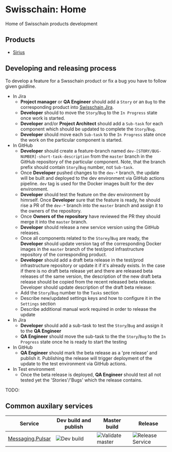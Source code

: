 # Swisschain: Home

Home of Swisschain products development

## Products

* [Sirius](https://github.com/swisschain/Sirius)

## Developing and releasing process

To develop a feature for a Swsschain product or fix a bug you have to follow given guidline.

* In Jira
  * **Project manager** or **QA Engineer** should add a `Story` or an `Bug` to the corresponding product into [Swisschain Jira](https://swisschain.atlassian.net/).
  * **Developer** should to move the `Story`/`Bug` to the `In Progress` state once work is started.
  * **Developer** and/or **Project Architect** should add a `Sub-task` for each component which should be updated to complete the `Story`/`Bug`.
  * **Developer** should move each `Sub-task` to the `In Progress` state once the work on the particular component is started.
* In GitHub
  * **Developer** should create a feature-branch named `dev-[STORY/BUG-NUMBER]-short-task-description` from the `master` branch in the GitHub repository of the particular component. Note, that the branch prefix should contain `Story`/`Bug` number, not `Sub-task`.
  * Once **Developer** pushed changes to the `dev-*` branch, the update will be built and deployed to the dev environment via GitHub actions pipeline. `dev` tag is used for the Docker images built for the dev environment.
  * **Developer** should test the feature on the dev environment by himrself. Once **Developer** sure that the feature is ready, he should rise a PR of the `dev-*` branch into the `master` branch and assign it to the owners of the repository.
  * Once **Owners of the repository** have reviewed the PR they should merge it into the `master` branch.
  * **Developer** should release a new service version using the GitHub releases.
  * Once all components related to the `Storey`/`Bug` are ready, the **Developer** should update version tag of the corresponding Docker images in the `master` branch of the test/prod infrastructure repository of the corresponding product.
  * **Developer** should add a draft beta release in the test/prod infrastructure repository or update it if it's already exists. In the case if there is no draft beta release yet and there are released beta releases of the same version, the description of the new draft beta release should be copied from the recent released beta release. Developer should update description of the draft beta release: 
   * Add the `Story`/`Bug` number to the `Tasks` section
   * Describe new/updated settings keys and how to configure it in the `Settings` section
   * Describe additional manual work required in order to release the update
* In Jira
  * **Developer** should add a sub-task to test the `Story`/`Bug` and assign it to the **QA Engineer**
  * **QA Engineer** should move the sub-task to the the `Story`/`Bug` to the `In Progress` state once he is ready to start the testing
* In GitHub
  * **QA Engineer** should mark the beta release as a 'pre release' and publish it. Publishing the release will trigger deployment of the update to the test environment via GitHub actions.
* In Test environment
  * Once the beta release is deployed, **QA Engineer** should test all not tested yet the 'Stories'/'Bugs' which the release contains.
 
 TODO:

## Common auxilary services

| Service | Dev build and publish | Master build | Release |
| ------------- |-----|-----|-----|
| [Messaging.Pulsar](https://github.com/swisschain/Messaging.Pulsar) | ![Dev build](https://github.com/swisschain/Messaging.Pulsar/workflows/CI%20dev%20build/badge.svg) | ![Validate master](https://github.com/swisschain/Messaging.Pulsar/workflows/Validate%20master/badge.svg) | ![Release Service](https://github.com/swisschain/Messaging.Pulsar/workflows/Release%20Service/badge.svg) |
